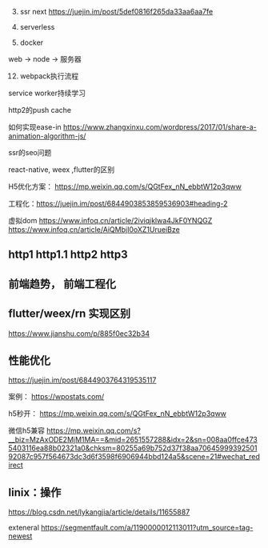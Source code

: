 3. ssr next https://juejin.im/post/5def0816f265da33aa6aa7fe

6. serverless

7. docker
 

web -> node -> 服务器


12. webpack执行流程

service worker持续学习

http2的push cache 

如何实现ease-in
https://www.zhangxinxu.com/wordpress/2017/01/share-a-animation-algorithm-js/

ssr的seo问题

react-native, weex ,flutter的区别


H5优化方案： https://mp.weixin.qq.com/s/QGtFex_nN_ebbtW12p3qww


工程化：https://juejin.im/post/6844903853859536903#heading-2

虚拟dom
https://www.infoq.cn/article/2iviqjklwa4JkF0YNQGZ
https://www.infoq.cn/article/AiQMbjI0oXZ1UrueiBze

## http1 http1.1 http2 http3

## 前端趋势， 前端工程化

## flutter/weex/rn 实现区别
https://www.jianshu.com/p/885f0ec32b34



## 性能优化
https://juejin.im/post/6844903764319535117

案例：
https://wpostats.com/ 



h5秒开：
https://mp.weixin.qq.com/s/QGtFex_nN_ebbtW12p3qww

微信h5兼容
https://mp.weixin.qq.com/s?__biz=MzAxODE2MjM1MA==&mid=2651557288&idx=2&sn=008aa0ffce4735403116ea88b02321a0&chksm=80255a69b752d37f38aa7064599939250192087c957f564673dc3d6f3598f6906944bbd124a5&scene=21#wechat_redirect


## linix：操作
https://blog.csdn.net/lykangjia/article/details/11655887


exteneral https://segmentfault.com/a/1190000012113011?utm_source=tag-newest